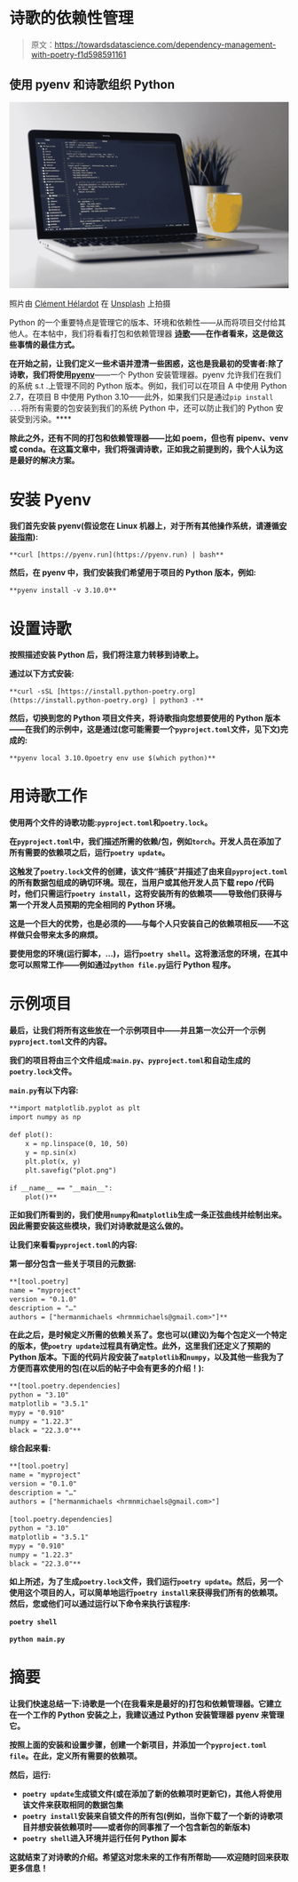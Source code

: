 # 诗歌的依赖性管理

> 原文：<https://towardsdatascience.com/dependency-management-with-poetry-f1d598591161>

## 使用 pyenv 和诗歌组织 Python

![](img/d7e5ee9582f6461fcb0fff1288c1e447.png)

照片由 [Clément Hélardot](https://unsplash.com/@clemhlrdt?utm_source=unsplash&utm_medium=referral&utm_content=creditCopyText) 在 [Unsplash](https://unsplash.com/s/photos/python?utm_source=unsplash&utm_medium=referral&utm_content=creditCopyText) 上拍摄

Python 的一个重要特点是管理它的版本、环境和依赖性——从而将项目交付给其他人。在本帖中，我们将看看打包和依赖管理器 [**诗歌**](https://python-poetry.org/)**——在作者看来，这是做这些事情的最佳方式。**

**在开始之前，让我们定义一些术语并澄清一些困惑，这也是我最初的受害者:除了诗歌，我们将使用[**pyenv**](https://github.com/pyenv/pyenv)**——一个 Python 安装管理器。pyenv 允许我们在我们的系统 s.t .上管理不同的 Python 版本。例如，我们可以在项目 A 中使用 Python 2.7，在项目 B 中使用 Python 3.10——此外，如果我们只是通过`pip install ...`将所有需要的包安装到我们的系统 Python 中，还可以防止我们的 Python 安装受到污染。****

****除此之外，还有不同的打包和依赖管理器——比如 poem，但也有 pipenv、venv 或 conda。在这篇文章中，我们将强调诗歌，正如我之前提到的，我个人认为这是最好的解决方案。****

# ****安装 Pyenv****

****我们首先安装 pyenv(假设您在 Linux 机器上，对于所有其他操作系统，请遵循[安装指南](https://github.com/pyenv/pyenv)):****

```
**curl [https://pyenv.run](https://pyenv.run) | bash**
```

****然后，在 pyenv 中，我们安装我们希望用于项目的 Python 版本，例如:****

```
**pyenv install -v 3.10.0**
```

# ****设置诗歌****

****按照描述安装 Python 后，我们将注意力转移到诗歌上。****

****通过以下方式安装:****

```
**curl -sSL [https://install.python-poetry.org](https://install.python-poetry.org) | python3 -**
```

****然后，切换到您的 Python 项目文件夹，将诗歌指向您想要使用的 Python 版本——在我们的示例中，这是通过(您可能需要一个`pyproject.toml`文件，见下文)完成的:****

```
**pyenv local 3.10.0poetry env use $(which python)**
```

# ****用诗歌工作****

****使用两个文件的诗歌功能:`pyproject.toml`和`poetry.lock`。****

****在`pyproject.toml`中，我们描述所需的依赖/包，例如`torch`。开发人员在添加了所有需要的依赖项之后，运行`poetry update`。****

****这触发了`poetry.lock`文件的创建，该文件“捕获”并描述了由来自`pyproject.toml`的所有数据包组成的确切环境。现在，当用户或其他开发人员下载 repo /代码时，他们只需运行`poetry install`，这将安装所有的依赖项——导致他们获得与第一个开发人员预期的完全相同的 Python 环境。****

****这是一个巨大的优势，也是必须的——与每个人只安装自己的依赖项相反——不这样做只会带来太多的麻烦。****

****要使用您的环境(运行脚本，…)，运行`poetry shell`。这将激活您的环境，在其中您可以照常工作——例如通过`python file.py`运行 Python 程序。****

# ****示例项目****

****最后，让我们将所有这些放在一个示例项目中——并且第一次公开一个示例`pyproject.toml`文件的内容。****

****我们的项目将由三个文件组成:`main.py`、`pyproject.toml`和自动生成的`poetry.lock`文件。****

****`main.py`有以下内容:****

```
**import matplotlib.pyplot as plt
import numpy as np

def plot():
    x = np.linspace(0, 10, 50)
    y = np.sin(x)
    plt.plot(x, y)
    plt.savefig("plot.png")

if __name__ == "__main__":
    plot()**
```

****正如我们所看到的，我们使用`numpy`和`matplotlib`生成一条正弦曲线并绘制出来。因此需要安装这些模块，我们对诗歌就是这么做的。****

****让我们来看看`pyproject.toml`的内容:****

****第一部分包含一些关于项目的元数据:****

```
**[tool.poetry]
name = "myproject"
version = "0.1.0"
description = "…"
authors = ["hermanmichaels <hrmnmichaels@gmail.com>"]**
```

****在此之后，是时候定义所需的依赖关系了。您也可以(建议)为每个包定义一个特定的版本，使`poetry update`过程具有确定性。此外，这里我们还定义了预期的 Python 版本。下面的代码片段安装了`matplotlib`和`numpy`，以及其他一些我为了方便而喜欢使用的包(在以后的帖子中会有更多的介绍！):****

```
**[tool.poetry.dependencies]
python = "3.10"
matplotlib = "3.5.1"
mypy = "0.910"
numpy = "1.22.3"
black = "22.3.0"**
```

****综合起来看:****

```
**[tool.poetry]
name = "myproject"
version = "0.1.0"
description = "…"
authors = ["hermanmichaels <hrmnmichaels@gmail.com>"]

[tool.poetry.dependencies]
python = "3.10"
matplotlib = "3.5.1"
mypy = "0.910"
numpy = "1.22.3"
black = "22.3.0"**
```

****如上所述，为了生成`poetry.lock`文件，我们运行`poetry update`。然后，另一个使用这个项目的人，可以简单地运行`poetry install`来获得我们所有的依赖项。然后，您或他们可以通过运行以下命令来执行该程序:****

****`poetry shell`****

****`python main.py`****

# ****摘要****

****让我们快速总结一下:诗歌是一个(在我看来是最好的)打包和依赖管理器。它建立在一个工作的 Python 安装之上，我建议通过 Python 安装管理器 pyenv 来管理它。****

****按照上面的安装和设置步骤，创建一个新项目，并添加一个`pyproject.toml file`。在此，定义所有需要的依赖项。****

****然后，运行:****

*   ****`poetry update`生成锁文件(或在添加了新的依赖项时更新它)，其他人将使用该文件来获取相同的数据包集****
*   ****`poetry install`安装来自锁文件的所有包(例如，当你下载了一个新的诗歌项目并想安装依赖项时——或者你的同事推了一个包含新包的新版本)****
*   ****`poetry shell`进入环境并运行任何 Python 脚本****

****这就结束了对诗歌的介绍。希望这对您未来的工作有所帮助——欢迎随时回来获取更多信息！****